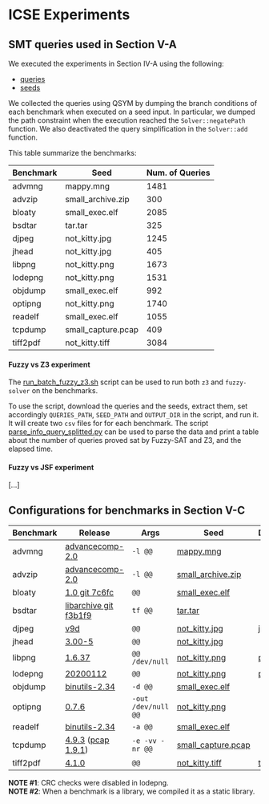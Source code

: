 # ICSE Experiments

## SMT queries used in Section V-A

We executed the experiments in Section IV-A using the following:
* [queries](https://drive.google.com/file/d/1aTBMcWr6pzPNkVyJQnHqpxi2_xz8qgeu/view?usp=sharing)
* [seeds](https://drive.google.com/file/d/1x9da_dbbaI6DOPScbWzfl5K_WzStLy3L/view?usp=sharing)

We collected the queries using QSYM by dumping the branch conditions of each benchmark when executed on a seed input. In particular, we dumped the path constraint when the execution reached the `Solver::negatePath` function. We also deactivated the query simplification in the `Solver::add` function.

This table summarize the benchmarks:

| Benchmark | Seed               | Num. of Queries |
|-----------|--------------------|-----------------|
| advmng    | mappy.mng          | 1481            |
| advzip    | small_archive.zip  | 300             |
| bloaty    | small_exec.elf     | 2085            |
| bsdtar    | tar.tar            | 325             |
| djpeg     | not_kitty.jpg      | 1245            |
| jhead     | not_kitty.jpg      | 405             |
| libpng    | not_kitty.png      | 1673            |
| lodepng   | not_kitty.png      | 1531            |
| objdump   | small_exec.elf     | 992             |
| optipng   | not_kitty.png      | 1740            |
| readelf   | small_exec.elf     | 1055            |
| tcpdump   | small_capture.pcap | 409             |
| tiff2pdf  | not_kitty.tiff     | 3084            |

#### Fuzzy vs Z3 experiment

The [run_batch_fuzzy_z3.sh](https://github.com/season-lab/fuzzy-sat/blob/dev/scripts/run_batch_fuzzy_z3.sh) script can be used to run both `z3` and `fuzzy-solver` on the benchmarks.

To use the script, download the queries and the seeds, extract them, set accordingly `QUERIES_PATH`, `SEED_PATH` and `OUTPUT_DIR` in the script, and run it. It will create two `csv` files for for each benchmark. The script [parse_info_query_splitted.py](https://github.com/season-lab/fuzzy-sat/blob/dev/scripts/parse_info_query_splitted.py) can be used to parse the data and print a table about the number of queries proved sat by Fuzzy-SAT and Z3, and the elapsed time.

#### Fuzzy vs JSF experiment

[...]

## Configurations for benchmarks in Section V-C

| Benchmark | Release | Args | Seed | Dictionary | Driver |
|---|---|---|---|---|---|
| advmng | [advancecomp-2.0](https://github.com/SoftSec-KAIST/Eclipser-Artifact/tree/master/docker-scripts/setup-scripts/packages-src) | `-l @@` | [mappy.mng](https://github.com/amadvance/advancecomp/blob/master/test/mappy.mng) | | |
| advzip | [advancecomp-2.0](https://github.com/SoftSec-KAIST/Eclipser-Artifact/tree/master/docker-scripts/setup-scripts/packages-src) | `-l @@` | [small_archive.zip](https://github.com/google/AFL/blob/master/testcases/archives/common/zip/small_archive.zip) | | |
| bloaty | [1.0 git 7c6fc](https://github.com/google/bloaty/tree/7cf6c58688ca756147896d7bc2aaf96988e45d3b) | `@@` | [small_exec.elf](https://github.com/google/AFL/blob/master/testcases/others/elf/small_exec.elf) | | |
| bsdtar | [libarchive git f3b1f9](https://github.com/libarchive/libarchive/tree/f3b1f9f239c580b38f4d1197a40c6dde9753672e) | `tf @@` | [tar.tar](https://github.com/mathiasbynens/small/blob/master/tar.tar) | | |
| djpeg | [v9d](http://www.ijg.org/files/jpegsrc.v9d.tar.gz) | `@@` | [not_kitty.jpg](https://github.com/google/AFL/blob/master/testcases/images/jpeg/not_kitty.jpg) | [jpeg.dict](https://github.com/google/AFL/blob/master/dictionaries/jpeg.dict) | |
| jhead | [3.00-5](https://github.com/SoftSec-KAIST/Eclipser-Artifact/tree/master/docker-scripts/setup-scripts/packages-src) | `@@` | [not_kitty.jpg](https://github.com/google/AFL/blob/master/testcases/images/jpeg/not_kitty.jpg) | | |
| libpng | [1.6.37](https://sourceforge.net/projects/libpng/files/libpng16/1.6.37/) | `@@ /dev/null` | [not_kitty.png](https://github.com/google/AFL/blob/master/testcases/images/png/not_kitty.png) | [png.dict](https://github.com/google/AFL/blob/master/dictionaries/png.dict) | [driver.c](https://sites.cs.ucsb.edu/~pconrad/cs32/15F/lect/11.25/libpngCpp/libpngExample1.cpp) |
| lodepng | [20200112](https://lodev.org/lodepng/) | `@@` | [not_kitty.png](https://github.com/google/AFL/blob/master/testcases/images/png/not_kitty.png) | [png.dict](https://github.com/google/AFL/blob/master/dictionaries/png.dict) | |
| objdump | [binutils-2.34](https://ftp.gnu.org/gnu/binutils/binutils-2.34.tar.gz) | `-d @@` | [small_exec.elf](https://github.com/google/AFL/blob/master/testcases/others/elf/small_exec.elf) | | |
| optipng | [0.7.6](https://github.com/SoftSec-KAIST/Eclipser-Artifact/tree/master/docker-scripts/setup-scripts/packages-src) | `-out /dev/null @@` | [not_kitty.png](https://github.com/google/AFL/blob/master/testcases/images/png/not_kitty.png) | | |
| readelf | [binutils-2.34](https://ftp.gnu.org/gnu/binutils/binutils-2.34.tar.gz) | `-a @@` | [small_exec.elf](https://github.com/google/AFL/blob/master/testcases/others/elf/small_exec.elf) | | |
| tcpdump | [4.9.3](https://www.tcpdump.org/release/tcpdump-4.9.3.tar.gz) ([pcap 1.9.1](https://www.tcpdump.org/release/libpcap-1.9.1.tar.gz)) | `-e -vv -nr @@` | [small_capture.pcap](https://github.com/google/AFL/blob/master/testcases/others/pcap/small_capture.pcap) | | |
| tiff2pdf | [4.1.0](https://download.osgeo.org/libtiff/tiff-4.1.0.tar.gz) | `@@` | [not_kitty.tiff](https://github.com/google/AFL/blob/master/testcases/images/tiff/not_kitty.tiff) | [tiff.dict](https://github.com/google/AFL/blob/master/dictionaries/tiff.dict) | |


**NOTE #1**: CRC checks were disabled in lodepng.  
**NOTE #2**: When a benchmark is a library, we compiled it as a static library.
		
